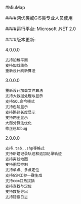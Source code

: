 #MiuMap

####网优类或GIS类专业人员使用

####运行平台: Microsoft .NET 2.0

####版本更新:

4.0.0.0

    支持加载平面
    支持加载线条
    重新设计刷新算法

3.0.0.0

    重新设计加载文件算法
    支持大数据处理与显示
    支持SQL命令模式
    支持色阶显示
    支持路径长度显示
    支持网图显示
    大部分算法优化
    修正已知bug

2.0.0.0

    支持.tab,.shp等格式
    支持新建记录轨迹和追加记录轨迹
    支持离线地图
    支持图层控制
    支持单点、多点定位
    支持GSM工参一键生成
    支持com口热拔插
    支持查找与定位
    支持数据导出
    支持错误日志

